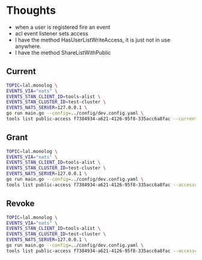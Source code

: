 # Thoughts
- when a user is registered fire an event
- acl event listener sets access
- I have the method HasUserListWriteAccess, it is just not in use anywhere.
- I have the method ShareListWithPublic


## Current
```sh
TOPIC=lal.monolog \
EVENTS_VIA="nats" \
EVENTS_STAN_CLIENT_ID=tools-alist \
EVENTS_STAN_CLUSTER_ID=test-cluster \
EVENTS_NATS_SERVER=127.0.0.1 \
go run main.go --config=../config/dev.config.yaml \
tools list public-access f7384934-a621-4126-95f8-335acc6a8fac --current
```
## Grant
```sh
TOPIC=lal.monolog \
EVENTS_VIA="nats" \
EVENTS_STAN_CLIENT_ID=tools-alist \
EVENTS_STAN_CLUSTER_ID=test-cluster \
EVENTS_NATS_SERVER=127.0.0.1 \
go run main.go --config=../config/dev.config.yaml \
tools list public-access f7384934-a621-4126-95f8-335acc6a8fac --access=grant
```

## Revoke
```sh
TOPIC=lal.monolog \
EVENTS_VIA="nats" \
EVENTS_STAN_CLIENT_ID=tools-alist \
EVENTS_STAN_CLUSTER_ID=test-cluster \
EVENTS_NATS_SERVER=127.0.0.1 \
go run main.go --config=../config/dev.config.yaml \
tools list public-access f7384934-a621-4126-95f8-335acc6a8fac --access=revoke
```
